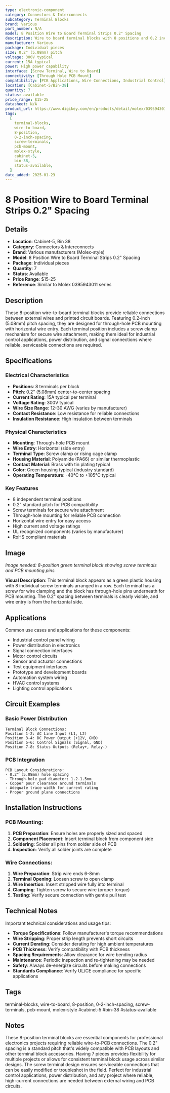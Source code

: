 ```yaml
---
type: electronic-component
category: Connectors & Interconnects
subcategory: Terminal Blocks
brand: Various
part_number: N/A
model: 8 Position Wire to Board Terminal Strips 0.2" Spacing
description: Wire to board terminal blocks with 8 positions and 0.2 inch (5.08mm) spacing
manufacturer: Various
package: Individual pieces
size: 0.2" (5.08mm) pitch
voltage: 300V typical
current: 15A typical
power: High power capability
interface: [Screw Terminal, Wire to Board]
connectivity: [Through Hole PCB Mount]
compatibility: [PCB Applications, Wire Connections, Industrial Control]
location: [Cabinet-5/Bin-38]
quantity: 7
status: available
price_range: $15-25
datasheet: N/A
product_url: https://www.digikey.com/en/products/detail/molex/0395943011/4481297
tags:
  [
    terminal-blocks,
    wire-to-board,
    8-position,
    0-2-inch-spacing,
    screw-terminals,
    pcb-mount,
    molex-style,
    cabinet-5,
    bin-38,
    status-available,
  ]
date_added: 2025-01-23
---
```


# 8 Position Wire to Board Terminal Strips 0.2" Spacing

## Details

- **Location**: Cabinet-5, Bin 38
- **Category**: Connectors & Interconnects
- **Brand**: Various manufacturers (Molex-style)
- **Model**: 8 Position Wire to Board Terminal Strips 0.2" Spacing
- **Package**: Individual pieces
- **Quantity**: 7
- **Status**: Available
- **Price Range**: $15-25
- **Reference**: Similar to Molex 0395943011 series

## Description

These 8-position wire-to-board terminal blocks provide reliable connections between external wires and printed circuit boards. Featuring 0.2-inch (5.08mm) pitch spacing, they are designed for through-hole PCB mounting with horizontal wire entry. Each terminal position includes a screw clamp mechanism for secure wire attachment, making them ideal for industrial control applications, power distribution, and signal connections where reliable, serviceable connections are required.

## Specifications

### Electrical Characteristics

- **Positions**: 8 terminals per block
- **Pitch**: 0.2" (5.08mm) center-to-center spacing
- **Current Rating**: 15A typical per terminal
- **Voltage Rating**: 300V typical
- **Wire Size Range**: 12-30 AWG (varies by manufacturer)
- **Contact Resistance**: Low resistance for reliable connections
- **Insulation Resistance**: High insulation between terminals

### Physical Characteristics

- **Mounting**: Through-hole PCB mount
- **Wire Entry**: Horizontal (side entry)
- **Terminal Type**: Screw clamp or rising cage clamp
- **Housing Material**: Polyamide (PA66) or similar thermoplastic
- **Contact Material**: Brass with tin plating typical
- **Color**: Green housing typical (industry standard)
- **Operating Temperature**: -40°C to +105°C typical

### Key Features

- 8 independent terminal positions
- 0.2" standard pitch for PCB compatibility
- Screw terminals for secure wire attachment
- Through-hole mounting for reliable PCB connection
- Horizontal wire entry for easy access
- High current and voltage ratings
- UL recognized components (varies by manufacturer)
- RoHS compliant materials

## Image

_Image needed: 8-position green terminal block showing screw terminals and PCB mounting pins._

**Visual Description**: This terminal block appears as a green plastic housing with 8 individual screw terminals arranged in a row. Each terminal has a screw for wire clamping and the block has through-hole pins underneath for PCB mounting. The 0.2" spacing between terminals is clearly visible, and wire entry is from the horizontal side.

## Applications

Common use cases and applications for these components:

- Industrial control panel wiring
- Power distribution in electronics
- Signal connection interfaces
- Motor control circuits
- Sensor and actuator connections
- Test equipment interfaces
- Prototype and development boards
- Automation system wiring
- HVAC control systems
- Lighting control applications

## Circuit Examples

### Basic Power Distribution

```
Terminal Block Connections:
Position 1-2: AC Line Input (L1, L2)
Position 3-4: DC Power Output (+12V, GND)
Position 5-6: Control Signals (Signal, GND)
Position 7-8: Status Outputs (Relay+, Relay-)
```

### PCB Integration

```
PCB Layout Considerations:
- 0.2" (5.08mm) hole spacing
- Through-hole pad diameter: 1.2-1.5mm
- Copper pour clearance around terminals
- Adequate trace width for current rating
- Proper ground plane connections
```

## Installation Instructions

### PCB Mounting:

1. **PCB Preparation**: Ensure holes are properly sized and spaced
2. **Component Placement**: Insert terminal block from component side
3. **Soldering**: Solder all pins from solder side of PCB
4. **Inspection**: Verify all solder joints are complete

### Wire Connections:

1. **Wire Preparation**: Strip wire ends 6-8mm
2. **Terminal Opening**: Loosen screw to open clamp
3. **Wire Insertion**: Insert stripped wire fully into terminal
4. **Clamping**: Tighten screw to secure wire (proper torque)
5. **Testing**: Verify secure connection with gentle pull test

## Technical Notes

Important technical considerations and usage tips:

- **Torque Specifications**: Follow manufacturer's torque recommendations
- **Wire Stripping**: Proper strip length prevents short circuits
- **Current Derating**: Consider derating for high ambient temperatures
- **PCB Thickness**: Verify compatibility with PCB thickness
- **Spacing Requirements**: Allow clearance for wire bending radius
- **Maintenance**: Periodic inspection and re-tightening may be needed
- **Safety**: Always de-energize circuits before making connections
- **Standards Compliance**: Verify UL/CE compliance for specific applications

## Tags

terminal-blocks, wire-to-board, 8-position, 0-2-inch-spacing, screw-terminals, pcb-mount, molex-style #cabinet-5 #bin-38 #status-available

## Notes

These 8-position terminal blocks are essential components for professional electronics projects requiring reliable wire-to-PCB connections. The 0.2" spacing is a standard pitch that's widely compatible with PCB layouts and other terminal block accessories. Having 7 pieces provides flexibility for multiple projects or allows for consistent terminal block usage across similar designs. The screw terminal design ensures serviceable connections that can be easily modified or troubleshot in the field. Perfect for industrial control applications, power distribution, and any project where reliable, high-current connections are needed between external wiring and PCB circuits.
